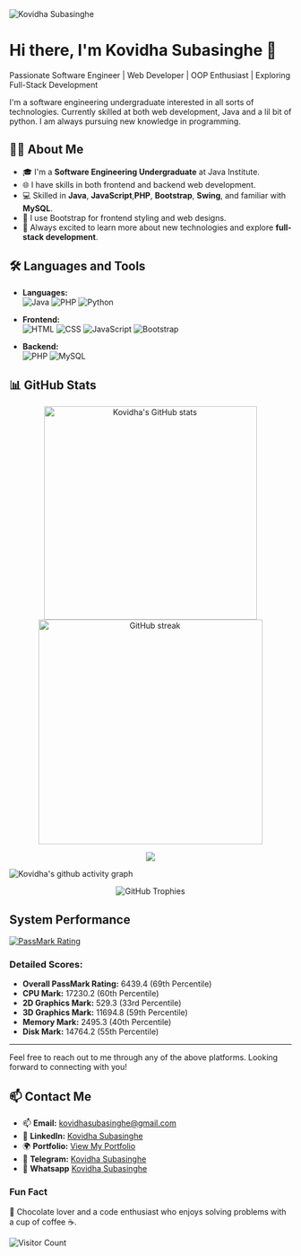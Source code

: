 <img src="https://media.licdn.com/dms/image/v2/D5616AQHBy0LzpvZwow/profile-displaybackgroundimage-shrink_350_1400/profile-displaybackgroundimage-shrink_350_1400/0/1727427001320?e=1733356800&v=beta&t=bD7fVb8FoMElP8ip63VvZ-SGc4gQ8m1j59cM0K6NaeY" alt="Kovidha Subasinghe" />

# Hi there, I'm Kovidha Subasinghe 👋
Passionate Software Engineer | Web Developer | OOP Enthusiast | Exploring Full-Stack Development

I'm a software engineering undergraduate interested in all sorts of technologies. Currently skilled at both web development, Java and a lil bit of python. I am always pursuing new knowledge in programming.

## 🧑‍💻 About Me

- 🎓 I'm a **Software Engineering Undergraduate** at Java Institute.
- 🌐 I have skills in both frontend and backend web development.
- 💻 Skilled in **Java**, **JavaScript**,**PHP**, **Bootstrap**, **Swing**, and familiar with **MySQL**.
- 🎨 I use Bootstrap for frontend styling and web designs.
- 🚀 Always excited to learn more about new technologies and explore **full-stack development**.

## 🛠️ Languages and Tools

- **Languages:**  
  ![Java](https://img.shields.io/badge/Java-ED8B00?style=for-the-badge&logo=java&logoColor=white)
  ![PHP](https://img.shields.io/badge/PHP-777BB4?style=for-the-badge&logo=php&logoColor=white)
  ![Python](https://img.shields.io/badge/Python-3776AB?style=for-the-badge&logo=python&logoColor=white)

- **Frontend:**  
  ![HTML](https://img.shields.io/badge/HTML5-E34F26?style=for-the-badge&logo=html5&logoColor=white)
  ![CSS](https://img.shields.io/badge/CSS3-1572B6?style=for-the-badge&logo=css3&logoColor=white)
  ![JavaScript](https://img.shields.io/badge/JavaScript-F7DF1E?style=for-the-badge&logo=javascript&logoColor=black)
  ![Bootstrap](https://img.shields.io/badge/Bootstrap-563D7C?style=for-the-badge&logo=bootstrap&logoColor=white)

- **Backend:**  
  ![PHP](https://img.shields.io/badge/PHP-777BB4?style=for-the-badge&logo=php&logoColor=white)
  ![MySQL](https://img.shields.io/badge/MySQL-4479A1?style=for-the-badge&logo=mysql&logoColor=white)


## 📊 GitHub Stats
<p align="center">
  <img src="https://github-readme-stats.vercel.app/api?username=RogueChocoholic&show_icons=true&theme=nord" alt="Kovidha's GitHub stats" width="380px" />
<img src="https://github-readme-streak-stats.herokuapp.com/?user=RogueChocoholic&theme=nord" alt="GitHub streak" width="400px" />
</p>
<p align="center">
<img align='center' src="https://github-readme-stats.vercel.app/api/top-langs/?username=RogueChocoholic&theme=nord" />
</p>

![Kovidha's github activity graph](https://github-readme-activity-graph.vercel.app/graph?username=RogueChocoholic&theme=nord)

<p align="center">
<img src="https://github-profile-trophy.vercel.app/?username=RogueChocoholic&theme=nord&no-frame=true&margin-w=10" alt="GitHub Trophies" />
</p>


## System Performance

[![PassMark Rating](https://www.passmark.com/baselines/V10/images/215416653483.png)](https://www.passmark.com/baselines/V11/display.php?id=215416653483)

### Detailed Scores:
- **Overall PassMark Rating:** 6439.4 (69th Percentile)
- **CPU Mark:** 17230.2 (60th Percentile)
- **2D Graphics Mark:** 529.3 (33rd Percentile)
- **3D Graphics Mark:** 11694.8 (59th Percentile)
- **Memory Mark:** 2495.3 (40th Percentile)
- **Disk Mark:** 14764.2 (55th Percentile)



---

Feel free to reach out to me through any of the above platforms. Looking forward to connecting with you!


## 📫 Contact Me

- 📫 **Email:** [kovidhasubasinghe@gmail.com](mailto:kovidhasubasinghe@gmail.com)
- 💼 **LinkedIn:** [Kovidha Subasinghe](https://www.linkedin.com/in/kovidha-subasinghe)
- 🌍 **Portfolio:** [View My Portfolio](https://roguechocoholic-test-portfolio.vercel.app)
- 💬 **Telegram:** [Kovidha Subasinghe](https://t.me/RogueChocoholic)
- 📱 **Whatsapp** [Kovidha Subasinghe](https://wa.me/message/UKXKP62H4BLDJ1)






### Fun Fact
🍫 Chocolate lover and a code enthusiast who enjoys solving problems with a cup of coffee ☕.


![Visitor Count](https://komarev.com/ghpvc/?username=RogueChocoholic&color=blue)
<!---
RogueChocoholic/RogueChocoholic is a ✨ special ✨ repository because its `README.md` (this file) appears on your GitHub profile.
You can click the Preview link to take a look at your changes.
--->
